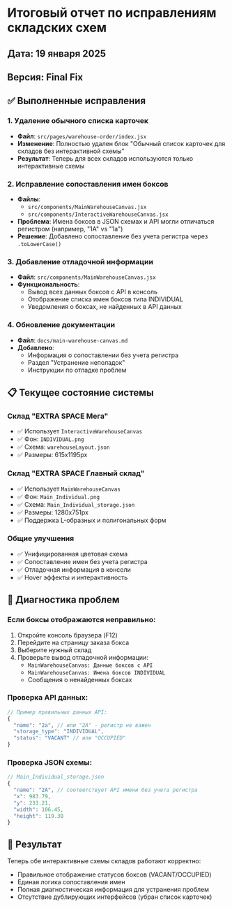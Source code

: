 # Итоговый отчет по исправлениям складских схем

## Дата: 19 января 2025
## Версия: Final Fix

## ✅ Выполненные исправления

### 1. Удаление обычного списка карточек
- **Файл**: `src/pages/warehouse-order/index.jsx`
- **Изменение**: Полностью удален блок "Обычный список карточек для складов без интерактивной схемы"
- **Результат**: Теперь для всех складов используются только интерактивные схемы

### 2. Исправление сопоставления имен боксов
- **Файлы**: 
  - `src/components/MainWarehouseCanvas.jsx`
  - `src/components/InteractiveWarehouseCanvas.jsx`
- **Проблема**: Имена боксов в JSON схемах и API могли отличаться регистром (например, "1A" vs "1a")
- **Решение**: Добавлено сопоставление без учета регистра через `.toLowerCase()`

### 3. Добавление отладочной информации
- **Файл**: `src/components/MainWarehouseCanvas.jsx`
- **Функциональность**: 
  - Вывод всех данных боксов с API в консоль
  - Отображение списка имен боксов типа INDIVIDUAL
  - Уведомления о боксах, не найденных в API данных

### 4. Обновление документации
- **Файл**: `docs/main-warehouse-canvas.md`
- **Добавлено**:
  - Информация о сопоставлении без учета регистра
  - Раздел "Устранение неполадок"
  - Инструкции по отладке проблем

## 📋 Текущее состояние системы

### Склад "EXTRA SPACE Мега"
- ✅ Использует `InteractiveWarehouseCanvas`
- ✅ Фон: `INDIVIDUAL.png`
- ✅ Схема: `warehouseLayout.json`
- ✅ Размеры: 615x1195px

### Склад "EXTRA SPACE Главный склад"
- ✅ Использует `MainWarehouseCanvas`
- ✅ Фон: `Main_Individual.png`
- ✅ Схема: `Main_Individual_storage.json`
- ✅ Размеры: 1280x751px
- ✅ Поддержка L-образных и полигональных форм

### Общие улучшения
- ✅ Унифицированная цветовая схема
- ✅ Сопоставление имен без учета регистра
- ✅ Отладочная информация в консоли
- ✅ Hover эффекты и интерактивность

## 🔧 Диагностика проблем

### Если боксы отображаются неправильно:
1. Откройте консоль браузера (F12)
2. Перейдите на страницу заказа бокса
3. Выберите нужный склад
4. Проверьте вывод отладочной информации:
   - `MainWarehouseCanvas: Данные боксов с API`
   - `MainWarehouseCanvas: Имена боксов INDIVIDUAL`
   - Сообщения о ненайденных боксах

### Проверка API данных:
```javascript
// Пример правильных данных API:
{
  "name": "2a", // или "2A" - регистр не важен
  "storage_type": "INDIVIDUAL",
  "status": "VACANT" // или "OCCUPIED"
}
```

### Проверка JSON схемы:
```javascript
// Main_Individual_storage.json
{
  "name": "2A", // соответствует API имени без учета регистра
  "x": 983.79,
  "y": 233.21,
  "width": 106.45,
  "height": 119.38
}
```

## 🎯 Результат

Теперь обе интерактивные схемы складов работают корректно:
- Правильное отображение статусов боксов (VACANT/OCCUPIED)
- Единая логика сопоставления имен
- Полная диагностическая информация для устранения проблем
- Отсутствие дублирующих интерфейсов (убран список карточек) 